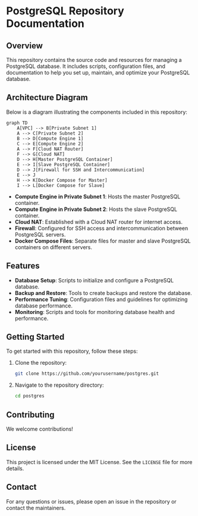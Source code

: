 # PostgreSQL Repository Documentation

## Overview

This repository contains the source code and resources for managing a PostgreSQL database. It includes scripts, configuration files, and documentation to help you set up, maintain, and optimize your PostgreSQL database.

## Architecture Diagram

Below is a diagram illustrating the components included in this repository:

```mermaid
graph TD
    A[VPC] --> B[Private Subnet 1]
    A --> C[Private Subnet 2]
    B --> D[Compute Engine 1]
    C --> E[Compute Engine 2]
    A --> F[Cloud NAT Router]
    F --> G[Cloud NAT]
    D --> H[Master PostgreSQL Container]
    E --> I[Slave PostgreSQL Container]
    D --> J[Firewall for SSH and Intercommunication]
    E --> J
    H --> K[Docker Compose for Master]
    I --> L[Docker Compose for Slave]
```

- **Compute Engine in Private Subnet 1**: Hosts the master PostgreSQL container.
- **Compute Engine in Private Subnet 2**: Hosts the slave PostgreSQL container.
- **Cloud NAT**: Established with a Cloud NAT router for internet access.
- **Firewall**: Configured for SSH access and intercommunication between PostgreSQL servers.
- **Docker Compose Files**: Separate files for master and slave PostgreSQL containers on different servers.

## Features

- **Database Setup**: Scripts to initialize and configure a PostgreSQL database.
- **Backup and Restore**: Tools to create backups and restore the database.
- **Performance Tuning**: Configuration files and guidelines for optimizing database performance.
- **Monitoring**: Scripts and tools for monitoring database health and performance.

## Getting Started

To get started with this repository, follow these steps:

1. Clone the repository:
    ```sh
    git clone https://github.com/yourusername/postgres.git
    ```
2. Navigate to the repository directory:
    ```sh
    cd postgres
    ```


## Contributing

We welcome contributions! 

## License

This project is licensed under the MIT License. See the `LICENSE` file for more details.

## Contact

For any questions or issues, please open an issue in the repository or contact the maintainers.
